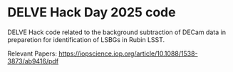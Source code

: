 # DELVE Hack Day 2025 code

DELVE Hack code related to the background subtraction of DECam data in preparetion for identification
of LSBGs in Rubin LSST.

Relevant Papers:
https://iopscience.iop.org/article/10.1088/1538-3873/ab9416/pdf


